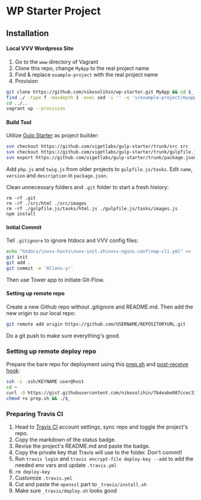 # WP Starter Project

## Installation
#### Local VVV Wordpress Site
1. Go to the `www` directory of Vagrant
2. Clone this repo, change `MyApp` to the real project name
3. Find & replace `example-project` with the real project name
4. Provision
```bash
git clone https://github.com/nikosolihin/wp-starter.git MyApp && cd $_
find ./ -type f -maxdepth 1 -exec sed -i '' -e 's/example-project/myapp/g' {} \;
cd ../..
vagrant up --provision
```

#### Build Tool
Utilize [Gulp Starter](https://github.com/vigetlabs/gulp-starter) as project builder:
```bash
svn checkout https://github.com/vigetlabs/gulp-starter/trunk/src src
svn checkout https://github.com/vigetlabs/gulp-starter/trunk/gulpfile.js gulpfile.js
svn export https://github.com/vigetlabs/gulp-starter/trunk/package.json
```
Add `php.js` and `twig.js` from older projects to `gulpfile.js/tasks`. Edit `name`, `version` and `description` in `package.json`.

Clean unnecessary folders and `.git` folder to start a fresh history:
```
rm -rf .git
rm -rf ./src/html ./src/images
rm -rf ./gulpfile.js/tasks/html.js ./gulpfile.js/tasks/images.js
npm install
```

#### Initial Commit
Tell `.gitignore` to ignore htdocs and VVV config files:
```bash
echo "htdocs/\nvvv-hosts\nvvv-init.sh\nvvv-nginx.conf\nwp-cli.yml" >> .gitignore # We can now ignore the destination folder after vagrant provision
git init
git add .
git commit -m 'Allons-y!'
```
Then use Tower app to initiate Git-Flow.

#### Setting up remote repo
Create a new Github repo without .gitignore and README.md. Then add the new origin to our local repo:
```bash
git remote add origin https://github.com/USERNAME/REPOSITORYURL.git
```
Do a git push to make sure everything's good.

### Setting up remote deploy repo
Prepare the bare repo for deployment using this [prep.sh](https://gist.github.com/nikosolihin/7b4eabe087ccec339eca6d8e60d1c56f#file-prep-sh-L5) and [post-receive hook](https://gist.github.com/nikosolihin/63b1c0fc19aaff935f53f3aafdb393e9):
```bash
ssh -i .ssh/KEYNAME user@host
cd ~
curl -O https://gist.githubusercontent.com/nikosolihin/7b4eabe087ccec339eca6d8e60d1c56f/raw/7e433ce5a235e1b150d2eeb2fec9c1f0d664b42a/prep.sh
chmod +x prep.sh && ./$_
```

### Preparing Travis CI
1. Head to [Travis CI](https://travis-ci.org/) account settings, sync repo and toggle the project's repo.
2. Copy the markdown of the status badge.
3. Revise the project's README.md and paste the badge.
4. Copy the private key that Travis will use to the folder. Don't commit!
5. Run `travis login` and `travis encrypt-file deploy-key --add` to add the needed env vars and update `.travis.yml`
6. `rm deploy-key`
7. Customize `.travis.yml`
8. Cut and paste the `openssl` part to `_travis/install.sh`
9. Make sure `_travis/deploy.sh` looks good
